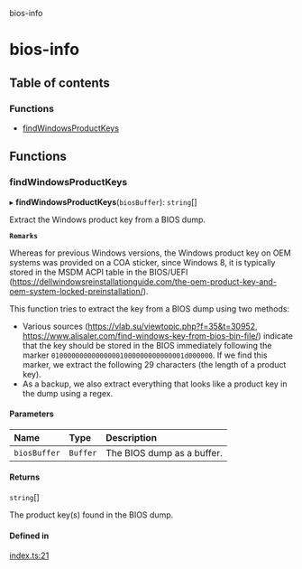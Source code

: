 bios-info

# bios-info

## Table of contents

### Functions

- [findWindowsProductKeys](README.md#findwindowsproductkeys)

## Functions

### findWindowsProductKeys

▸ **findWindowsProductKeys**(`biosBuffer`): `string`[]

Extract the Windows product key from a BIOS dump.

**`Remarks`**

Whereas for previous Windows versions, the Windows product key on OEM systems was provided on a COA sticker, since
Windows 8, it is typically stored in the MSDM ACPI table in the BIOS/UEFI
(https://dellwindowsreinstallationguide.com/the-oem-product-key-and-oem-system-locked-preinstallation/).

This function tries to extract the key from a BIOS dump using two methods:

- Various sources (https://vlab.su/viewtopic.php?f=35&t=30952,
  https://www.alisaler.com/find-windows-key-from-bios-bin-file/) indicate that the key should be stored in the BIOS
  immediately following the marker `010000000000000001000000000000001d000000`. If we find this marker, we extract the
  following 29 characters (the length of a product key).
- As a backup, we also extract everything that looks like a product key in the dump using a regex.

#### Parameters

| Name | Type | Description |
| :------ | :------ | :------ |
| `biosBuffer` | `Buffer` | The BIOS dump as a buffer. |

#### Returns

`string`[]

The product key(s) found in the BIOS dump.

#### Defined in

[index.ts:21](https://github.com/baltpeter/bios-info/blob/main/src/index.ts#L21)
